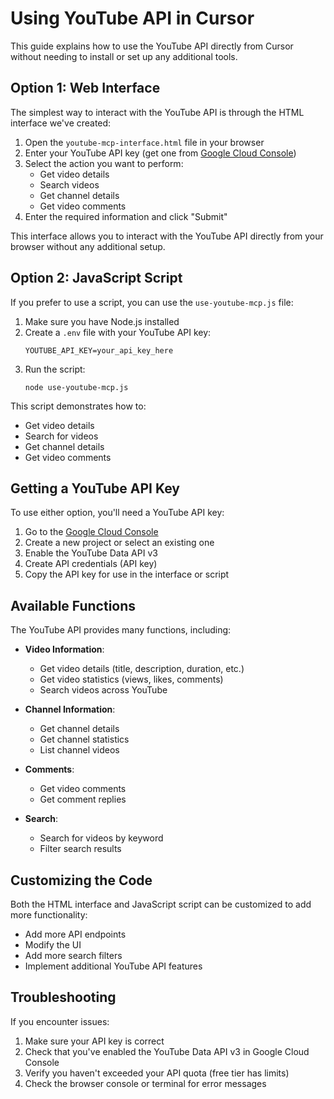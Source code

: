 # Using YouTube API in Cursor

This guide explains how to use the YouTube API directly from Cursor without needing to install or set up any additional tools.

## Option 1: Web Interface

The simplest way to interact with the YouTube API is through the HTML interface we've created:

1. Open the `youtube-mcp-interface.html` file in your browser
2. Enter your YouTube API key (get one from [Google Cloud Console](https://console.cloud.google.com/apis/credentials))
3. Select the action you want to perform:
   - Get video details
   - Search videos
   - Get channel details
   - Get video comments
4. Enter the required information and click "Submit"

This interface allows you to interact with the YouTube API directly from your browser without any additional setup.

## Option 2: JavaScript Script

If you prefer to use a script, you can use the `use-youtube-mcp.js` file:

1. Make sure you have Node.js installed
2. Create a `.env` file with your YouTube API key:
   ```
   YOUTUBE_API_KEY=your_api_key_here
   ```
3. Run the script:
   ```
   node use-youtube-mcp.js
   ```

This script demonstrates how to:
- Get video details
- Search for videos
- Get channel details
- Get video comments

## Getting a YouTube API Key

To use either option, you'll need a YouTube API key:

1. Go to the [Google Cloud Console](https://console.cloud.google.com/)
2. Create a new project or select an existing one
3. Enable the YouTube Data API v3
4. Create API credentials (API key)
5. Copy the API key for use in the interface or script

## Available Functions

The YouTube API provides many functions, including:

- **Video Information**:
  - Get video details (title, description, duration, etc.)
  - Get video statistics (views, likes, comments)
  - Search videos across YouTube

- **Channel Information**:
  - Get channel details
  - Get channel statistics
  - List channel videos

- **Comments**:
  - Get video comments
  - Get comment replies

- **Search**:
  - Search for videos by keyword
  - Filter search results

## Customizing the Code

Both the HTML interface and JavaScript script can be customized to add more functionality:

- Add more API endpoints
- Modify the UI
- Add more search filters
- Implement additional YouTube API features

## Troubleshooting

If you encounter issues:

1. Make sure your API key is correct
2. Check that you've enabled the YouTube Data API v3 in Google Cloud Console
3. Verify you haven't exceeded your API quota (free tier has limits)
4. Check the browser console or terminal for error messages 